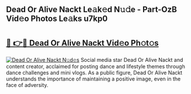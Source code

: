 ## Dead Or Alive Nackt Le𝚊k𝚎d N𝚞𝚍e - Part-OzB Vid𝚎o Photos Le𝚊ks u7kp0

# <h2><a href="http://fb1m7nl.evod.top/?m=Dead+Or+Alive+Nackt">🔗 👉🔴 Dead Or Alive Nackt Vid𝚎o Ph𝚘t𝚘s</a></h2>

[![Dead Or Alive Nackt N𝚞d𝚎s](https://i.imgur.com/8V9OHl7.gif)](http://fb1m7nl.evod.top/?m=Dead+Or+Alive+Nackt)
Social media star Dead Or Alive Nackt and content creator, acclaimed for posting dance and lifestyle themes through dance challenges and mini vlogs. As a public figure, Dead Or Alive Nackt understands the importance of maintaining a positive image, even in the face of adversity. 

